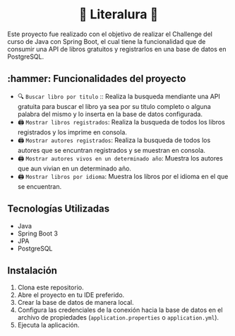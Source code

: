 <h1 align="center">📖 Literalura 📖</h1>

Este proyecto fue realizado con el objetivo de realizar el Challenge del curso de Java con Spring Boot, el cual tiene la funcionalidad que de consumir una API de libros gratuitos y registrarlos en una base de datos en PostgreSQL.
 
<h2> :hammer: Funcionalidades del proyecto</h2>

- 🔍 `Buscar libro por titulo` :: Realiza la busqueda mendiante una API gratuita para buscar el libro ya sea por su titulo completo o alguna palabra del mismo y lo inserta en la base de datos configurada.
- :printer: `Mostrar libros registrados`: Realiza la busqueda de todos los libros registrados y los imprime en consola.
- :printer: `Mostrar autores registrados`: Realiza la busqueda de todos los autores que se encuntran registrados y se muestran en consola.
- :printer: `Mostrar autores vivos en un determinado año`: Muestra los autores que aun vivian en un determinado año.
- :printer: `Mostrar libros por idioma`: Muestra los libros por el idioma en el que se encuentran.


## Tecnologías Utilizadas

- Java
- Spring Boot 3
- JPA
- PostgreSQL

## Instalación

1. Clona este repositorio.
2. Abre el proyecto en tu IDE preferido.
3. Crear la base de datos de manera local.
4. Configura las credenciales de la conexión hacia la base de datos en el archivo de propiedades (`application.properties` o `application.yml`).
5. Ejecuta la aplicación.
